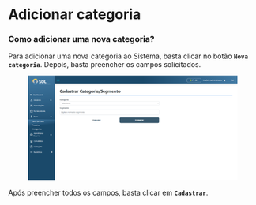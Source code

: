 # Adicionar categoria

### Como adicionar uma nova categoria?

Para adicionar uma nova categoria ao Sistema, basta clicar no botão **`Nova categoria`**. Depois, basta preencher os campos solicitados.

<figure><img src="../../../../.gitbook/assets/nova-cat.png" alt=""><figcaption></figcaption></figure>

Após preencher todos os campos, basta clicar em **`Cadastrar`**.
